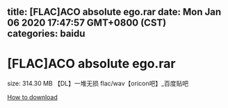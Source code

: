 
title: [FLAC]ACO absolute ego.rar
date: Mon Jan 06 2020 17:47:57 GMT+0800 (CST)    
categories: baidu
---

# [FLAC]ACO absolute ego.rar
size: 314.30 MB
 【DL】一堆无损 flac/wav【oricon吧】_百度贴吧
 

[How to download](https://bpcam.bemobtrk.com/go/2ceec3aa-1ca2-46d6-b9ff-aaa5c184517c?jno=3449)
